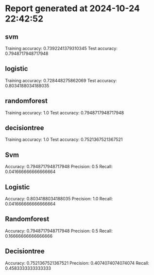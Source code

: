 # Report generated at 2024-10-24 22:42:52
## svm

Training accuracy: 0.7392241379310345
Test accuracy: 0.7948717948717948

## logistic

Training accuracy: 0.728448275862069
Test accuracy: 0.8034188034188035

## randomforest

Training accuracy: 1.0
Test accuracy: 0.7948717948717948

## decisiontree

Training accuracy: 1.0
Test accuracy: 0.7521367521367521

## Svm

Accuracy: 0.7948717948717948
Precision: 0.5
Recall: 0.041666666666666664

## Logistic

Accuracy: 0.8034188034188035
Precision: 1.0
Recall: 0.041666666666666664

## Randomforest

Accuracy: 0.7948717948717948
Precision: 0.5
Recall: 0.16666666666666666

## Decisiontree

Accuracy: 0.7521367521367521
Precision: 0.4074074074074074
Recall: 0.4583333333333333

